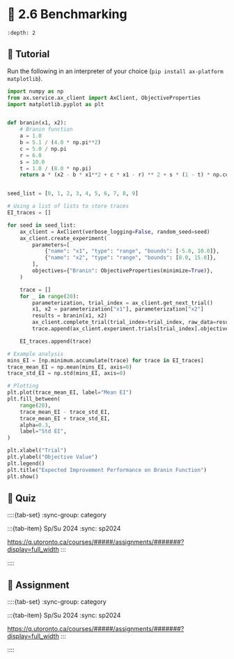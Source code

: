# 🧩 2.6 Benchmarking

```{contents}
:depth: 2
```

## 🔰 Tutorial

Run the following in an interpreter of your choice (`pip install ax-platform matplotlib`).

```python
import numpy as np
from ax.service.ax_client import AxClient, ObjectiveProperties
import matplotlib.pyplot as plt


def branin(x1, x2):
    # Branin function
    a = 1.0
    b = 5.1 / (4.0 * np.pi**2)
    c = 5.0 / np.pi
    r = 6.0
    s = 10.0
    t = 1.0 / (8.0 * np.pi)
    return a * (x2 - b * x1**2 + c * x1 - r) ** 2 + s * (1 - t) * np.cos(x1) + s


seed_list = [0, 1, 2, 3, 4, 5, 6, 7, 8, 9]

# Using a list of lists to store traces
EI_traces = []

for seed in seed_list:
    ax_client = AxClient(verbose_logging=False, random_seed=seed)
    ax_client.create_experiment(
        parameters=[
            {"name": "x1", "type": "range", "bounds": [-5.0, 10.0]},
            {"name": "x2", "type": "range", "bounds": [0.0, 15.0]},
        ],
        objectives={"Branin": ObjectiveProperties(minimize=True)},
    )

    trace = []
    for _ in range(20):
        parameterization, trial_index = ax_client.get_next_trial()
        x1, x2 = parameterization["x1"], parameterization["x2"]
        results = branin(x1, x2)
        ax_client.complete_trial(trial_index=trial_index, raw_data=results)
        trace.append(ax_client.experiment.trials[trial_index].objective_mean)

    EI_traces.append(trace)

# Example analysis
mins_EI = [np.minimum.accumulate(trace) for trace in EI_traces]
trace_mean_EI = np.mean(mins_EI, axis=0)
trace_std_EI = np.std(mins_EI, axis=0)

# Plotting
plt.plot(trace_mean_EI, label="Mean EI")
plt.fill_between(
    range(20),
    trace_mean_EI - trace_std_EI,
    trace_mean_EI + trace_std_EI,
    alpha=0.3,
    label="Std EI",
)

plt.xlabel("Trial")
plt.ylabel("Objective Value")
plt.legend()
plt.title("Expected Improvement Performance on Branin Function")
plt.show()
```

## 🚀 Quiz

::::{tab-set}
:sync-group: category

:::{tab-item} Sp/Su 2024
:sync: sp2024

https://q.utoronto.ca/courses/#####/assignments/#######?display=full_width
:::

::::

## 📄 Assignment

::::{tab-set}
:sync-group: category

:::{tab-item} Sp/Su 2024
:sync: sp2024

https://q.utoronto.ca/courses/#####/assignments/#######?display=full_width
:::

::::
